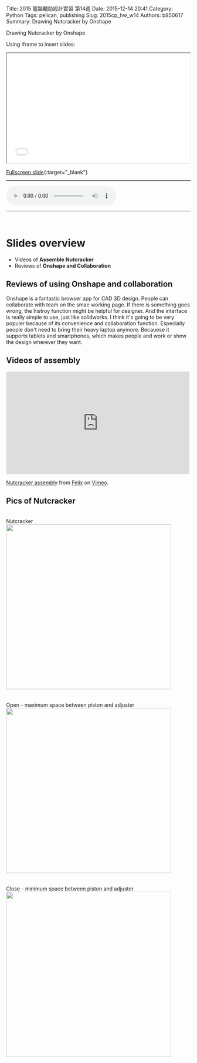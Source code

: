 Title: 2015 電腦輔助設計實習 第14週
Date: 2015-12-14 20:41
Category: Python
Tags: pelican, publishing
Slug: 2015cp_hw_w14
Authors: b850617
Summary: Drawing Nutcracker by Onshape

Drawing Nutcracker by Onshape

Using iframe to insert slides:

<iframe src="2015cadpslidesw14.html" width="500" height="300"></iframe>

[Fullscreen slide](2015cadpslidesw14.html){:target="_blank"}
<br>
<hr>
<html>
<head>
<title>one of us.mp3</title>
</head>
<body>
    <audio controls pause loop>
        <source src="https://copy.com/ITOl2LH73BzCm32f">
    </audio>
</body>
</html>
<hr>
<br>

Slides overview
============

  * Videos of **Assemble Nutcracker**
  * Reviews of **Onshape and Collaboration**
  
Reviews of using Onshape and collaboration
--------------------------------------

Onshape is a fantastic browser app for CAD 3D design. People can collaborate with team on the smae working page. If there is something goes wrong, the histroy function might be helpful for designer. And the interface is really simple to use, just like solidworks. I think it's going to be very populer because of its convenience and collaboration function. Especially people don't need to bring their heavy laptop anymore. Becauese it supports tablets and smartphones, which makes people and work or show the design wherever they want.


Videos of assembly
------------------------
<iframe src="https://player.vimeo.com/video/150560454" width="500" height="280" frameborder="0" webkitallowfullscreen mozallowfullscreen allowfullscreen></iframe> <p><a href="https://vimeo.com/150560454">Nutcracker assembly</a> from <a href="https://vimeo.com/user44760923">Felix</a> on <a href="https://vimeo.com">Vimeo</a>.</p>


Pics of Nutcracker
---------------------
<br>
Nutcracker
<br>
<img src="https://copy.com/6qoNYlfm4d0tf6wg"width="450"height="450">
<br>
<br>

<br>
Open - maximum space between piston and adjuster
<br>
<img src="https://copy.com/xVDzMtPP87Y8q90W"width="450"height="450">
<br>
<br>

<br>
Close - minimum space between piston and adjuster
<br>
<img src="https://copy.com/ZZG9YGZJnwdCpA7O"width="450"height="450">
<br>
<br>

<br>
<script src="https://embed.github.com/view/3d/2015fallhw/2015fallcadpb/gh-pages/user/49923230/componentstl/nutcracker.stl"width="300"height="300"></script>
<br>
<br>
